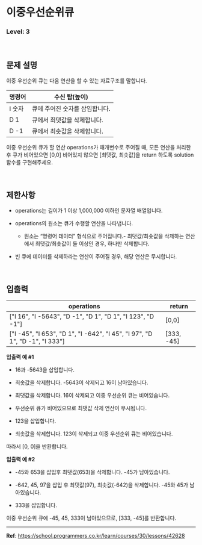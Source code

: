 # 이중우선순위큐

### Level: 3

<br>

## 문제 설명

이중 우선순위 큐는 다음 연산을 할 수 있는 자료구조를 말합니다.

| 명령어 | 수신 탑(높이) |
| ----- | ------------ |
| I 숫자 | 큐에 주어진 숫자를 삽입합니다. |
| D 1    | 큐에서 최댓값을 삭제합니다. |
| D -1   | 큐에서 최솟값을 삭제합니다. |

이중 우선순위 큐가 할 연산 operations가 매개변수로 주어질 때, 모든 연산을 처리한 후 큐가 비어있으면 [0,0] 비어있지 않으면 [최댓값, 최솟값]을 return 하도록 solution 함수를 구현해주세요.

<br>

## 제한사항

- operations는 길이가 1 이상 1,000,000 이하인 문자열 배열입니다.

- operations의 원소는 큐가 수행할 연산을 나타냅니다.
  - 원소는 “명령어 데이터” 형식으로 주어집니다.- 최댓값/최솟값을 삭제하는 연산에서 최댓값/최솟값이 둘 이상인 경우, 하나만 삭제합니다.

- 빈 큐에 데이터를 삭제하라는 연산이 주어질 경우, 해당 연산은 무시합니다.

<br>

## 입출력

| operations | return |
| ---------- | ------ |
| ["I 16", "I -5643", "D -1", "D 1", "D 1", "I 123", "D -1"] | [0,0] |
["I -45", "I 653", "D 1", "I -642", "I 45", "I 97", "D 1", "D -1", "I 333"] | [333, -45] |

**입출력 예 #1**

- 16과 -5643을 삽입합니다.

- 최솟값을 삭제합니다. -5643이 삭제되고 16이 남아있습니다.

- 최댓값을 삭제합니다. 16이 삭제되고 이중 우선순위 큐는 비어있습니다.

- 우선순위 큐가 비어있으므로 최댓값 삭제 연산이 무시됩니다.

- 123을 삽입합니다.

- 최솟값을 삭제합니다. 123이 삭제되고 이중 우선순위 큐는 비어있습니다.

따라서 [0, 0]을 반환합니다.

**입출력 예 #2**

- -45와 653을 삽입후 최댓값(653)을 삭제합니다. -45가 남아있습니다.

- -642, 45, 97을 삽입 후 최댓값(97), 최솟값(-642)을 삭제합니다. -45와 45가 남아있습니다.

- 333을 삽입합니다.

이중 우선순위 큐에 -45, 45, 333이 남아있으므로, [333, -45]를 반환합니다.

---

**Ref**: https://school.programmers.co.kr/learn/courses/30/lessons/42628